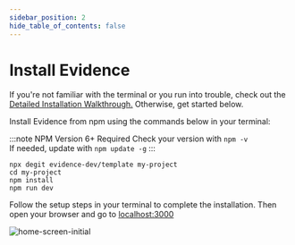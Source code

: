 ```yaml
---
sidebar_position: 2
hide_table_of_contents: false
---
```


# Install Evidence

If you're not familiar with the terminal or you run into trouble, check out the [Detailed Installation Walkthrough.](/walkthroughs/installation) Otherwise, get started below.

Install Evidence from npm using the commands below in your terminal:

:::note NPM Version 6+ Required
Check your version with `npm -v`<br/>
If needed, update with `npm update -g`
:::

```shell
npx degit evidence-dev/template my-project
cd my-project 
npm install 
npm run dev 
```

Follow the setup steps in your terminal to complete the installation. Then open your browser and go to [localhost:3000](http://localhost:3000)

<div style={{textAlign: 'center'}}>

![home-screen-initial](/img/hello-world-gradient.png)

</div>





